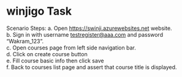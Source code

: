 # winjigo Task
 
Scenario Steps:
     a.	Open https://swinji.azurewebsites.net website.  
     b.	Sign in with username testregister@aaa.com and password “Wakram_123”.  
     c.	Open courses page from left side navigation bar.  
     d.	Click on create course button  
     e.	Fill course basic info then click save  
     f.	Back to courses list page and assert that course title is displayed.  
